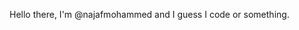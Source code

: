 Hello there, I'm @najafmohammed and I guess I code or something.

<!---
najafmohammed/najafmohammed is a ✨ special ✨ repository because its `README.md` (this file) appears on your GitHub profile.
You can click the Preview link to take a look at your changes.
--->
